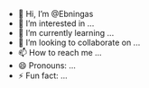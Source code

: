 - 👋 Hi, I’m @Ebningas
- 👀 I’m interested in ...
- 🌱 I’m currently learning ...
- 💞️ I’m looking to collaborate on ...
- 📫 How to reach me ...
- 😄 Pronouns: ...
- ⚡ Fun fact: ...

<!---
Ebningas/Ebningas is a ✨ special ✨ repository because its `README.md` (this file) appears on your GitHub profile.
You can click the Preview link to take a look at your changes.
--->
